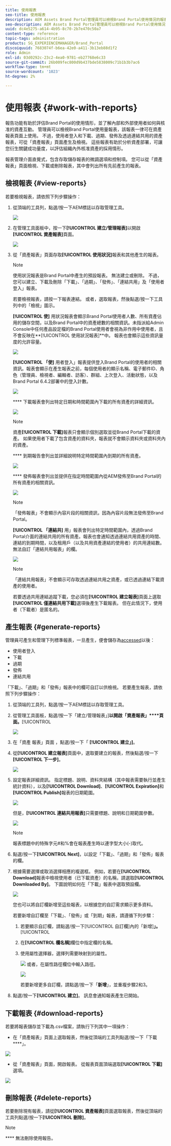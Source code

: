 ```yaml
---
title: 使用報表
seo-title: 使用報表
description: AEM Assets Brand Portal管理員可以檢視Brand Portal使用情況的報表，以及建立、管理及檢視透過Brand Portal共用之資產的相關報表，包括已下載、過期、已發佈及連結。
seo-description: AEM Assets Brand Portal管理員可以檢視Brand Portal使用情況的報表，以及建立、管理及檢視透過Brand Portal共用之資產的相關報表，包括已下載、過期、已發佈及連結。
uuid: dc4e5275-a614-4b95-8c70-2b7e470c50a7
content-type: reference
topic-tags: administration
products: SG_EXPERIENCEMANAGER/Brand_Portal
discoiquuid: 7683074f-b6ea-42e0-a411-3b13eb88d1f2
role: Admin
exl-id: 03d0292c-23c2-4ea0-9781-eb27768e6c33
source-git-commit: 26b009fec800d9b437bde5838009c71b1b3b7ac6
workflow-type: tm+mt
source-wordcount: '1023'
ht-degree: 2%

---
```


# 使用報表 {#work-with-reports}

報告功能有助於評估Brand Portal的使用情形，並了解內部和外部使用者如何與核准的資產互動。 管理員可以檢視Brand Portal使用量報表，該報表一律可在資產報表頁面上使用。 不過，使用者登入和下載、過期、發佈及透過連結共用的資產報表，可從「資產報表」頁面產生及檢視。 這些報表有助於分析資產部署，可讓您衍生關鍵成功量度，以評估組織內外核准資產的採用情形。

報表管理介面直覺式，包含存取儲存報表的微調選項和控制項。 您可以從「資產報表」頁面檢視、下載或刪除報表，其中會列出所有先前產生的報表。

## 檢視報表 {#view-reports}

若要檢視報表，請依照下列步驟操作：

1. 從頂端的工具列，點選/按一下AEM標誌以存取管理工具。

   ![](assets/aemlogo.png)

1. 在管理工具面板中，按一下&#x200B;**[!UICONTROL 建立/管理報表]**&#x200B;以開啟&#x200B;**[!UICONTROL 資產報表]**&#x200B;頁面。

   ![](assets/access-asset-reports.png)

1. 從「資產報表」頁面存取&#x200B;**[!UICONTROL 使用狀況]**&#x200B;報表和其他產生的報表。

   >[!NOTE]
   >
   >使用狀況報表是Brand Portal中產生的預設報表。 無法建立或刪除。 不過，您可以建立、下載及刪除「下載」、「過期」、「發佈」、「連結共用」及「使用者登入」報表。

   若要檢視報表，請按一下報表連結。 或者，選取報表，然後點選/按一下工具列中的「檢視」圖示。

   **[!UICONTROL 使]** 用狀況報表會顯示Brand Portal使用者人數、所有資產佔用的儲存空間，以及Brand Portal中的資產總數的相關資訊。未指派給Admin Console中任何產品設定檔的Brand Portal使用者會視為非作用中使用者，且不會反映在&#x200B;**[!UICONTROL 使用狀況報表]**中。
報表也會顯示這些資訊量度的允許容量。

   ![](assets/usage-report.png)

   **[!UICONTROL 「使]** 用者登入」報表提供登入Brand Portal的使用者的相關資訊。報表會顯示在產生報表之前，每個使用者的顯示名稱、電子郵件ID、角色（管理員、檢視者、編輯者、訪客）、群組、上次登入、活動狀態，以及Brand Portal 6.4.2部署中的登入計數。

   ![](assets/user-logins.png)

   **** 下載報表會列出特定日期和時間範圍內下載的所有資產的詳細資訊。

   ![](assets/download-report.png)

   >[!NOTE]
   >
   >資產&#x200B;**[!UICONTROL 下載]**&#x200B;報表只會顯示個別選取並從Brand Portal下載的資產。 如果使用者下載了包含資產的資料夾，報表就不會顯示資料夾或資料夾內的資產。

   **** 到期報告會列出並詳細說明特定時間範圍內到期的所有資產。

   ![](assets/expiration-report.png)

   **** 發佈報表會列出並提供在指定時間範圍內從AEM發佈至Brand Portal的所有資產的相關資訊。

   ![](assets/publish-report.png)

   >[!NOTE]
   >
   >「發佈報表」不會顯示內容片段的相關資訊，因為內容片段無法發佈至Brand Portal。

   **[!UICONTROL 「連結共]** 用」報表會列出特定時間範圍內，透過Brand Portal介面的連結共用的所有資產。報表也會通知透過連結共用資產的時間、連結的到期時間，以及租用戶（以及共用資產連結的使用者）的共用連結數。 無法自訂「連結共用報表」的欄。

   ![](assets/link-share-report.png)

   >[!NOTE]
   >
   >「連結共用報表」不會顯示可存取透過連結共用之資產，或已透過連結下載資產的使用者。
   >
   >若要透過共用連結追蹤下載，您必須在&#x200B;**[!UICONTROL 建立報表]**&#x200B;頁面上選取&#x200B;**[!UICONTROL 僅連結共用下載]**&#x200B;選項後產生下載報表。 但在此情況下，使用者（下載者）是匿名的。

## 產生報表 {#generate-reports}

管理員可產生和管理下列標準報表，一旦產生，便會儲存為[accessed](../using/brand-portal-reports.md#main-pars-header)以後：

* 使用者登入
* 下載
* 過期
* 發佈
* 連結共用

「下載」、「過期」和「發佈」報表中的欄可自訂以供檢視。 若要產生報表，請依照下列步驟操作：

1. 從頂端的工具列，點選/按一下AEM標誌以存取管理工具。

1. 從管理工具面板，點選/按一下「建立/管理報表」]**以開啟「資產報表」****頁面。**[!UICONTROL 

   ![](assets/asset-reports.png)

1. 在「資產 報表」頁面 ，點選/按一下「 **[!UICONTROL 建立」]**。
1. 從&#x200B;**[!UICONTROL 建立報表]**&#x200B;頁面中，選取要建立的報表，然後點選/按一下&#x200B;**[!UICONTROL 下一步]**。

   ![](assets/crete-report.png)

1. 設定報表詳細資訊。 指定標題、說明、資料夾結構（其中報表需要執行並產生統計資料），以及&#x200B;**[!UICONTROL Download]**、**[!UICONTROL Expiration]**&#x200B;和&#x200B;**[!UICONTROL Publish]**&#x200B;報表的日期範圍。

   ![](assets/create-report-page.png)

   但是，**[!UICONTROL 連結共用報表]**&#x200B;只需要標題、說明和日期範圍參數。

   ![](assets/create-link-share-report.png)

   >[!NOTE]
   >
   >報表標題中的特殊字元#和%會在報表產生時以連字型大小(-)取代。

1. 點選/按一下&#x200B;**[!UICONTROL Next]**，以設定「下載」、「過期」和「發佈」報表的欄。
1. 根據需要選擇或取消選擇相應的複選框。 例如，若要在&#x200B;**[!UICONTROL Download]**&#x200B;報表中檢視使用者（已下載資產）的名稱，請選取&#x200B;**[!UICONTROL Downloaded By]**。 下圖說明如何在「下載」報表中選取預設欄。

   ![](assets/createdownloadreport.png)

   您也可以將自訂欄新增至這些報表，以根據您的自訂需求顯示更多資料。

   若要新增自訂欄至「下載」、「發佈」或「到期」報表，請遵循下列步驟：

   1. 若要顯示自訂欄，請點選/按一下[!UICONTROL 自訂欄]內的「新增&#x200B;]**」。**[!UICONTROL 
   1. 在&#x200B;**[!UICONTROL 欄名稱]**&#x200B;欄位中指定欄的名稱。
   1. 使用屬性選擇器，選擇列需要映射到的屬性。

      ![](assets/property-picker.png)
或者，在屬性路徑欄位中輸入路徑。

      ![](assets/property-path.png)

      若要新增更多自訂欄，請點選/按一下「**新增**」，並重複步驟2和3。

1. 點選/按一下&#x200B;**[!UICONTROL 建立]**。 訊息會通知報表產生已開始。

## 下載報表 {#download-reports}

若要將報表儲存並下載為.csv檔案，請執行下列其中一項操作：

* 在「資產報表」頁面上選取報表，然後從頂端的工具列點選/按一下「下載&#x200B;****」。

![](assets/download-asset-report.png)

* 從「資產報表」頁面，開啟報表。 從報表頁面頂端選取&#x200B;**[!UICONTROL 下載]**&#x200B;選項。

![](assets/download-report-fromwithin.png)

## 刪除報表 {#delete-reports}

若要刪除現有報表，請從&#x200B;**[!UICONTROL 資產報表]**&#x200B;頁面選取報表，然後從頂端的工具列點選/按一下&#x200B;**[!UICONTROL 刪除]**。

>[!NOTE]
>
>**** 無法刪除使用報告。
